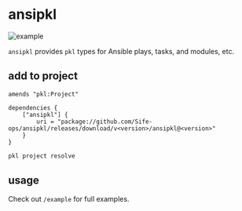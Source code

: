 # ansipkl

![example](https://i.imgur.com/ATcJ90A.png)

`ansipkl` provides `pkl` types for Ansible plays, tasks, and modules, etc.

## add to project

```pkl
amends "pkl:Project"

dependencies {
    ["ansipkl"] { 
        uri = "package://github.com/Sife-ops/ansipkl/releases/download/v<version>/ansipkl@<version>"
    }
}
```

```bash
pkl project resolve
```

## usage

Check out `/example` for full examples.
